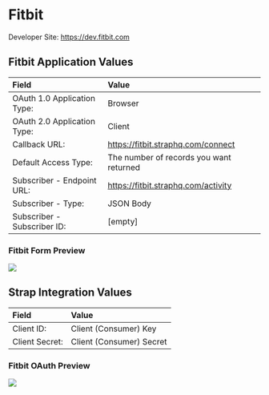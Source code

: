 # Fitbit

Developer Site: https://dev.fitbit.com

## Fitbit Application Values

| **Field** | **Value** |
| :--- | :--- |
| OAuth 1.0 Application Type: | Browser |
| OAuth 2.0 Application Type: | Client |
| Callback URL: | https://fitbit.straphq.com/connect |
| Default Access Type: | The number of records you want returned |
| Subscriber - Endpoint URL: |  https://fitbit.straphq.com/activity |
| Subscriber - Type: |  JSON Body |
| Subscriber - Subscriber ID: | [empty] |

### Fitbit Form Preview
![](https://storage.googleapis.com/strap-docs/fitbit.png)


## Strap Integration Values
| **Field** | **Value** |
| :--- | :--- |
| Client ID: | Client (Consumer) Key |
| Client Secret: | Client (Consumer) Secret |
 
### Fitbit OAuth Preview
![](https://storage.googleapis.com/strap-docs/fitbit-oauth.png)